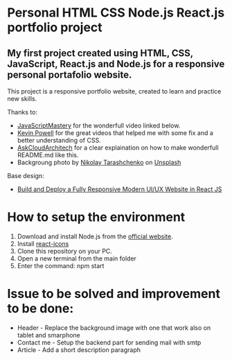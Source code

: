 # Personal HTML CSS Node.js React.js portfolio project

## My first project created using HTML, CSS, JavaScript, React.js and Node.js for a responsive personal portafolio website. 

This project is a responsive portfolio website, created to learn and practice new skills.

Thanks to:
* <a href="https://www.youtube.com/c/JavaScriptMastery">JavaScriptMastery</a> for the wonderfull video linked below.
* <a href="https://www.youtube.com/kepowob">Kevin Powell</a> for the great videos that helped me with some fix and a better understanding of CSS.
* <a href="https://www.youtube.com/c/AskCloudArchitech">AskCloudArchitech</a> for a clear explaination on how to make wonderfull README.md like this.
* Backgroung photo by <a href="https://unsplash.com/@beautyoftechnology?utm_source=unsplash&utm_medium=referral&utm_content=creditCopyText">Nikolay Tarashchenko</a> on <a href="https://unsplash.com/s/photos/computer?utm_source=unsplash&utm_medium=referral&utm_content=creditCopyText">Unsplash</a>
  

Base design:
* <a href="https://www.youtube.com/watch?v=LMagNcngvcU&t=10777s">Build and Deploy a Fully Responsive Modern UI/UX Website in React JS</a>

# How to setup the environment
1. Download and install Node.js from the <a href="https://nodejs.org/">official website</a>.
2. Install <a href="https://react-icons.github.io/react-icons/">react-icons</a>
2. Clone this repository on your PC.
3. Open a new terminal from the main folder
4. Enter the command: npm start

# Issue to be solved and improvement to be done:

* Header - Replace the background image with one that work also on tablet and smarphone
* Contact me - Setup the backend part for sending mail with smtp
* Article - Add a short description paragraph

  